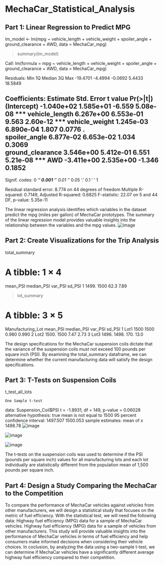 # MechaCar_Statistical_Analysis

## Part 1: Linear Regression to Predict MPG

lm_model <- lm(mpg ~ vehicle_length + vehicle_weight + spoiler_angle + ground_clearance + AWD, data = MechaCar_mpg)
> summary(lm_model)

Call:
lm(formula = mpg ~ vehicle_length + vehicle_weight + spoiler_angle + 
    ground_clearance + AWD, data = MechaCar_mpg)

Residuals:
     Min       1Q   Median       3Q      Max 
-19.4701  -4.4994  -0.0692   5.4433  18.5849 

Coefficients:
                   Estimate Std. Error t value Pr(>|t|)    
(Intercept)      -1.040e+02  1.585e+01  -6.559 5.08e-08 ***
vehicle_length    6.267e+00  6.553e-01   9.563 2.60e-12 ***
vehicle_weight    1.245e-03  6.890e-04   1.807   0.0776 .  
spoiler_angle     6.877e-02  6.653e-02   1.034   0.3069    
ground_clearance  3.546e+00  5.412e-01   6.551 5.21e-08 ***
AWD              -3.411e+00  2.535e+00  -1.346   0.1852    
---
Signif. codes:  0 ‘***’ 0.001 ‘**’ 0.01 ‘*’ 0.05 ‘.’ 0.1 ‘ ’ 1

Residual standard error: 8.774 on 44 degrees of freedom
Multiple R-squared:  0.7149,	Adjusted R-squared:  0.6825 
F-statistic: 22.07 on 5 and 44 DF,  p-value: 5.35e-11

The linear regression analysis identifies which variables in the dataset predict the mpg (miles per gallon) of MechaCar prototypes. The summary of the linear regression model provides valuable insights into the relationship between the variables and the mpg values.
![image](https://github.com/Newlie2/MechaCar_Statistical_Analysis/assets/115044466/42cf35ac-b382-4642-9c2a-2d799912063c)


## Part 2: Create Visualizations for the Trip Analysis

total_summary
# A tibble: 1 × 4
  mean_PSI median_PSI var_PSI sd_PSI
     <dbl>      <dbl>   <dbl>  <dbl>
1    1499.       1500    62.3   7.89
> 
> lot_summary
# A tibble: 3 × 5
  Manufacturing_Lot mean_PSI median_PSI var_PSI sd_PSI
  <chr>                <dbl>      <dbl>   <dbl>  <dbl>
1 Lot1                 1500       1500    0.980  0.990
2 Lot2                 1500.      1500    7.47   2.73 
3 Lot3                 1496.      1498. 170.    13.0
	  
The design specifications for the MechaCar suspension coils dictate that the variance of the suspension coils must not exceed 100 pounds per square inch (PSI).
By examining the total_summary dataframe, we can determine whether the current manufacturing data will satisfy the design specifications.

## Part 3: T-Tests on Suspension Coils

 t_test_all_lots

	One Sample t-test

data:  Suspension_Coil$PSI
t = -1.8931, df = 149, p-value = 0.06028
alternative hypothesis: true mean is not equal to 1500
95 percent confidence interval:
 1497.507 1500.053
sample estimates:
mean of x 
  1498.78 
![image](https://github.com/Newlie2/MechaCar_Statistical_Analysis/assets/115044466/a4f5347e-16c5-458e-ae7e-96b0d239ceb2)
	  
![image](https://github.com/Newlie2/MechaCar_Statistical_Analysis/assets/115044466/1f34b7f3-9801-4252-8e4a-a4e82051e1bd)

![image](https://github.com/Newlie2/MechaCar_Statistical_Analysis/assets/115044466/5de0ba74-2c0e-437d-ae00-b0fd0b0e9ea1)

The t-tests on the suspension coils was used to determine if the PSI (pounds per square inch) values for all manufacturing lots and each lot individually are statistically different from the population mean of 1,500 pounds per square inch.
	  
## Part 4: Design a Study Comparing the MechaCar to the Competition
To compare the performance of MechaCar vehicles against vehicles from other manufacturers, we will design a statistical study that focuses on the metric of fuel efficiency.
With the statistical test, we will need the following data:
Highway fuel efficiency (MPG) data for a sample of MechaCar vehicles.
Highway fuel efficiency (MPG) data for a sample of vehicles from other manufacturers.
This study will provide valuable insights into the performance of MechaCar vehicles in terms of fuel efficiency and help consumers make informed decisions when considering their vehicle choices.
In coclusion, by analyzing the data using a two-sample t-test, we can determine if MechaCar vehicles have a significantly different average highway fuel efficiency compared to their competition. 
